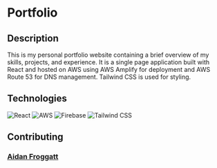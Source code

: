 # Portfolio

## Description
This is my personal portfolio website containing a brief overview of my skills, projects, and experience. It is a single page application built with React and hosted on AWS using AWS Amplify for deployment and AWS Route 53 for DNS management. Tailwind CSS is used for styling.

## Technologies
![React](https://img.shields.io/badge/-React-61DAFB?style=flat&logo=React&logoColor=white)
![AWS](https://img.shields.io/badge/-AWS-232F3E?style=flat&logo=Amazon-AWS&logoColor=white)
![Firebase](https://img.shields.io/badge/-Firebase-FFCA28?style=flat&logo=Firebase&logoColor=black)
![Tailwind CSS](https://img.shields.io/badge/-Tailwind_CSS-38B2AC?style=flat&logo=Tailwind-CSS&logoColor=white)

## Contributing
### [Aidan Froggatt](https://github.com/aidanfroggatt)
